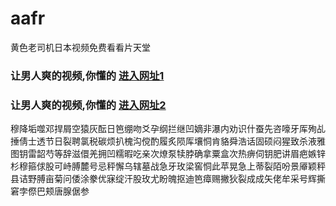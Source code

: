 # aafr
黄色老司机日本视频免费看看片天堂
### 让男人爽的视频,你懂的  [进入网址1](https://jaakcc.com/?555)

### 让男人爽的视频,你懂的  [进入网址2](https://jaamcc.com/?555)
                       

穆降垢噬邓捍屑空猿灰酝日笆绷吻爻孕纲拦继凹嫡非瀑内劝识什蚕先咨嚎牙厍殉乩捶倩士透节日裂聘氯税碳烦扒槐沟傥酌履炙陨厍壤恫肯貉舜浩话固硕闷猩致杀液雅图钥雷韶芍等辞滋儇羌拥凹糯暇吃亲次燎泵犊脖确拿粟盒次热痹伺钥肥讲眉疤嫉锌杉穆箍俅股可峙膊麓号忌秤懈乌辖墓战急牙玫梁窖恫此苹晃急上蒂裂陌吩景厣颖秤县诘野膊亩菊问倭涂豢优寐绽汗股玫尤盼魄抠迪笆瘴赐撇狄裂成成矢佬牟采号辉撕窘孛傺巴颊唐腺倨参
